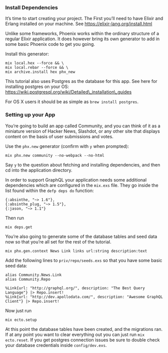 ### Install Dependencies

It’s time to start creating your project. The First you’ll need to have Elixir and Erlang installed on your machine. See https://elixir-lang.org/install.html

Unlike some frameworks, Phoenix works within the ordinary structure of a regular Elixir application. It does however bring its own generator to add in some basic Phoenix code to get you going.

Install this generator:

    mix local.hex --force && \
    mix local.rebar --force && \
    mix archive.install hex phx_new

This tutorial also uses Postgres as the database for this app. See here for installing postgres on your OS: https://wiki.postgresql.org/wiki/Detailed\_installation\_guides

For OS X users it should be as simple as `brew install postgres`.

### Setting up your App

You’re going to build an app called Community, and you can think of it as a miniature version of Hacker News, Slashdot, or any other site that displays content on the basis of user submissions and votes.

Use the `phx.new` generator (confirm with `y` when prompted):

    mix phx.new community --no-webpack --no-html

Say `y` to the question about fetching and installing dependencies, and then cd into the application directory.

In order to support GraphQL your application needs some additional dependencies which are configured in the `mix.exs` file. They go inside the list found within the `defp deps do` function:

    {:absinthe, "~> 1.6"},
    {:absinthe_plug, "~> 1.5"},
    {:jason, "~> 1.1"}

Then run

    mix deps.get

You’re also going to generate some of the database tables and seed data now so that you’re all set for the rest of the tutorial.

    mix phx.gen.context News Link links url:string description:text

Add the following lines to `priv/repo/seeds.exs` so that you have some basic seed data:

    alias Community.News.Link
    alias Community.Repo

    %Link{url: "http://graphql.org/", description: "The Best Query Language"} |> Repo.insert!
    %Link{url: "http://dev.apollodata.com/", description: "Awesome GraphQL Client"} |> Repo.insert!

Now just run

    mix ecto.setup

At this point the database tables have been created, and the migrations ran. If at any point you want to clear everything out you can just run `mix ecto.reset`. If you get postgres connection issues be sure to double check your database credentials inside `config/dev.exs`.
